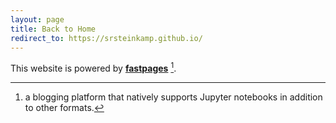 ```yaml
---
layout: page
title: Back to Home
redirect_to: https://srsteinkamp.github.io/
---
```


This website is powered by **[fastpages](https://github.com/fastai/fastpages)** [^1].



[^1]:a blogging platform that natively supports Jupyter notebooks in addition to other formats.
